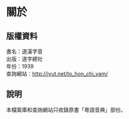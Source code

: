關於
====

版權資料
--------
書名：道漢字音 <br>
出版：道字總社 <br>
年份：1939 <br>
查詢網站：http://jyut.net/to_hon_chi_yam/

說明
----
本檔案庫和查詢網站只收錄原書「粵語音典」部份。